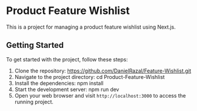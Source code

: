 # Product Feature Wishlist

This is a project for managing a product feature wishlist using Next.js.

## Getting Started

To get started with the project, follow these steps:

1. Clone the repository:
https://github.com/DanielRazal/Feature-Wishlist.git
2. Navigate to the project directory:
cd Product-Feature-Wishlist
3. Install the dependencies:
npm install
4. Start the development server:
npm run dev
5. Open your web browser and visit `http://localhost:3000` to access the running project.

